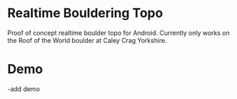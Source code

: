 # Realtime Bouldering Topo
Proof of concept realtime boulder topo for Android.
Currently only works on the Roof of the World boulder at Caley Crag Yorkshire.
# Demo
-add demo

